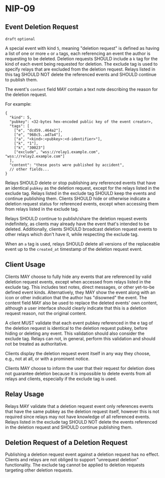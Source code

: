 NIP-09
======

Event Deletion Request
----------------------

`draft` `optional`

A special event with kind `5`, meaning "deletion request" is defined as having a list of one or more `e` or `a` tags, each referencing an event the author is requesting to be deleted. Deletion requests SHOULD include a `k` tag for the kind of each event being requested for deletion. The exclude tag is used to specify relays that are excluded from the deletion request. Relays listed in this tag SHOULD NOT delete the referenced events and SHOULD continue to publish them.

The event's `content` field MAY contain a text note describing the reason for the deletion request.

For example:

```jsonc
{
  "kind": 5,
  "pubkey": <32-bytes hex-encoded public key of the event creator>,
  "tags": [
    ["e", "dcd59..464a2"],
    ["e", "968c5..ad7a4"],
    ["a", "<kind>:<pubkey>:<d-identifier>"],
    ["k", "1"],
    ["k", "30023"]
    ["exclude", "wss://relay1.example.com", "wss://relay2.example.com"]
  ],
  "content": "these posts were published by accident",
  // other fields...
}
```

Relays SHOULD delete or stop publishing any referenced events that have an identical `pubkey` as the deletion request, except for the relays listed in the exclude tag. Relays listed in the exclude tag SHOULD keep the events and continue publishing them. Clients SHOULD hide or otherwise indicate a deletion request status for referenced events, except when accessing them from relays listed in the exclude tag.

Relays SHOULD continue to publish/share the deletion request events indefinitely, as clients may already have the event that's intended to be deleted. Additionally, clients SHOULD broadcast deletion request events to other relays which don't have it, while respecting the exclude tag.

When an `a` tag is used, relays SHOULD delete all versions of the replaceable event up to the `created_at` timestamp of the deletion request event.

## Client Usage

Clients MAY choose to fully hide any events that are referenced by valid deletion request events, except when accessed from relays listed in the exclude tag. This includes text notes, direct messages, or other yet-to-be defined event kinds. Alternatively, they MAY show the event along with an icon or other indication that the author has "disowned" the event. The content field MAY also be used to replace the deleted events' own content, although a user interface should clearly indicate that this is a deletion request reason, not the original content.

A client MUST validate that each event pubkey referenced in the e tag of the deletion request is identical to the deletion request pubkey, before hiding or deleting any event. This validation should also consider the exclude tag. Relays can not, in general, perform this validation and should not be treated as authoritative.

Clients display the deletion request event itself in any way they choose, e.g., not at all, or with a prominent notice.

Clients MAY choose to inform the user that their request for deletion does not guarantee deletion because it is impossible to delete events from all relays and clients, especially if the exclude tag is used.

## Relay Usage

Relays MAY validate that a deletion request event only references events that have the same pubkey as the deletion request itself, however this is not required since relays may not have knowledge of all referenced events. Relays listed in the exclude tag SHOULD NOT delete the events referenced in the deletion request and SHOULD continue publishing them.

## Deletion Request of a Deletion Request

Publishing a deletion request event against a deletion request has no effect. Clients and relays are not obliged to support "unrequest deletion" functionality. The exclude tag cannot be applied to deletion requests targeting other deletion requests.
